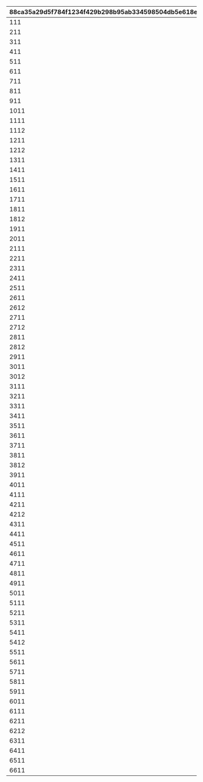 |88ca35a29d5f784f1234f429b298b95ab334598504db5e618e7c20cc900f6394|f21972734906b2bea3abd3e1f4a5ad0ba07bb173bf8d5b33f057fc61143594fa|8f41f8e082a093dad5fc11139440763df3632d0d80be416f18fba0f2ee6d802d|2b0d2a217f840af25a2184a2e6cef2fd8817cfe829ee6f4a116188d86b66a1eb|d38c020f9444a056a4da9c5e039c3ab6d20a4805f31770fc6246891773808509|031024180e3fdbf68dafcbcc47ae6432d124c9348f3eed3b6dc5e724578151c2|64fc6b94eee973b9dc81bf8633be4112a84c5a35c270100802d692bf9eb642b5|2c64a8dadfdd3bcb033d17957524949af2902fe6b160b89f81fdba879d5bc357|
| --- | --- | --- | --- | --- | --- | --- | --- |
|111|104|1|200|3|2|4|5|
|211|14|1|2|3|2|4|5|
|311|103|1|2|3|2|4|5|
|411|102|1|2|3|2|4|5|
|511|104|1|200|3|2|4|5|
|611|1|1|250|3|2|4|5|
|711|101|1|3|3|2|4|5|
|811|100|1|3|3|2|4|5|
|911|104|1|200|3|2|4|5|
|1011|1|1|250|3|2|4|5|
|1111|3|1|250|3|2|4|5|
|1112|5|1|250|3|2|4|5|
|1211|6|1|150|3|2|4|5|
|1212|7|1|150|3|2|4|5|
|1311|104|1|200|3|2|4|5|
|1411|103|1|2|3|2|4|5|
|1511|102|1|2|3|2|4|5|
|1611|1|1|250|3|2|4|5|
|1711|104|1|200|3|2|4|5|
|1811|2|1|500|3|2|4|5|
|1812|4|1|500|3|2|4|5|
|1911|101|1|3|3|2|4|5|
|2011|100|1|3|3|2|4|5|
|2111|104|1|200|3|2|4|5|
|2211|1|1|250|3|2|4|5|
|2311|100|1|3|3|2|4|5|
|2411|101|1|3|3|2|4|5|
|2511|104|1|200|3|2|4|5|
|2611|2|1|500|3|2|4|5|
|2612|4|1|500|3|2|4|5|
|2711|6|1|150|3|2|4|5|
|2712|7|1|150|3|2|4|5|
|2811|2|1|500|3|2|4|5|
|2812|4|1|500|3|2|4|5|
|2911|104|1|200|3|2|4|5|
|3011|3|1|250|3|2|4|5|
|3012|5|1|250|3|2|4|5|
|3111|100|1|3|3|2|4|5|
|3211|101|1|3|3|2|4|5|
|3311|104|1|200|3|2|4|5|
|3411|100|1|2|3|2|4|5|
|3511|104|1|200|3|2|4|5|
|3611|103|1|1|3|2|4|5|
|3711|102|1|1|3|2|4|5|
|3811|2|1|250|3|2|4|5|
|3812|4|1|250|3|2|4|5|
|3911|102|1|1|3|2|4|5|
|4011|104|1|200|3|2|4|5|
|4111|100|1|2|3|2|4|5|
|4211|6|1|150|3|2|4|5|
|4212|7|1|150|3|2|4|5|
|4311|104|1|200|3|2|4|5|
|4411|103|1|1|3|2|4|5|
|4511|104|1|200|3|2|4|5|
|4611|101|1|2|3|2|4|5|
|4711|102|1|1|3|2|4|5|
|4811|104|1|200|3|2|4|5|
|4911|103|1|1|3|2|4|5|
|5011|104|1|200|3|2|4|5|
|5111|101|1|2|3|2|4|5|
|5211|102|1|1|3|2|4|5|
|5311|104|1|200|3|2|4|5|
|5411|6|1|150|3|2|4|5|
|5412|7|1|150|3|2|4|5|
|5511|103|1|1|3|2|4|5|
|5611|104|1|200|3|2|4|5|
|5711|100|1|2|3|2|4|5|
|5811|101|1|2|3|2|4|5|
|5911|103|1|1|3|2|4|5|
|6011|104|1|200|3|2|4|5|
|6111|102|1|1|3|2|4|5|
|6211|2|1|250|3|2|4|5|
|6212|4|1|250|3|2|4|5|
|6311|104|1|200|3|2|4|5|
|6411|103|1|1|3|2|4|5|
|6511|102|1|1|3|2|4|5|
|6611|104|1|200|3|2|4|5|